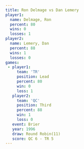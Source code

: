 ```yaml
---
title: Ron Delmage vs Dan Lemery
player1:            
  name: Delmage, Ron
  percent: 80       
  wins: 0           
  losses: 1         
player2:            
  name: Lemery, Dan 
  percent: 88       
  wins: 1           
  losses: 0         
games:
 - player1:        
     team: 'TR'    
     position: Lead
     percent: 80   
     win: 0        
     loss: 1       
   player2:         
     team: 'QC'     
     position: Third
     percent: 88    
     win: 1         
     loss: 0        
   event: Brier         
   year: 1996           
   draw: Round Robin(11)
   score: QC 6 - TR 5   
---
```

